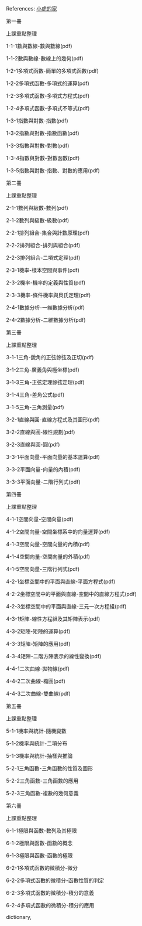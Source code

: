 References: [小虎的家](https://sites.google.com/view/smallhuu/%E6%95%99%E5%AD%B8%E8%B3%87%E6%96%99)

[comment]: <> (Volume 1)
[comment]: <> (numbers, factor, polynomials, factor, expand, simplify, exp, log, change basis, plot the graph, def a function)
第一冊

上課重點整理

1-1-1數與數線-數與數線(pdf)

1-1-2數與數線-數線上的幾何(pdf)

1-2-1多項式函數-簡單的多項式函數(pdf)

1-2-2多項式函數-多項式的運算(pdf)

1-2-3多項式函數-多項式方程式(pdf)

1-2-4多項式函數-多項式不等式(pdf)

1-3-1指數與對數-指數(pdf)

1-3-2指數與對數-指數函數(pdf)

1-3-3指數與對數-對數(pdf)

1-3-4指數與對數-對數函數(pdf)

1-3-5指數與對數-指數、對數的應用(pdf)

[comment]: <> (Volume 2)
[comment]: <> (list, for loop, sequence, series, counting, multiply, add, binomial coefficients, counting numbers, probability, Monty Hall & Fall, basic statistics)
第二冊

上課重點整理

2-1-1數列與級數-數列(pdf)

2-1-2數列與級數-級數(pdf)

2-2-1排列組合-集合與計數原理(pdf)

2-2-2排列組合-排列與組合(pdf)

2-2-3排列組合-二項式定理(pdf)

2-3-1機率-樣本空間與事件(pdf)

2-3-2機率-機率的定義與性質(pdf)

2-3-3機率-條件機率與貝氏定理(pdf)

2-4-1數據分析-一維數據分析(pdf)

2-4-2數據分析-二維數據分析(pdf)

[comment]: <> (Volume 3)
[comment]: <> (2d plot, trig functions, their minpoly, lines, plot, circle, vectors, operations, inner product, volume, Python objects)
第三冊

上課重點整理

3-1-1三角-銳角的正弦餘弦及正切(pdf)

3-1-2三角-廣義角與極坐標(pdf)

3-1-3三角-正弦定理餘弦定理(pdf)

3-1-4三角-差角公式(pdf)

3-1-5三角-三角測量(pdf)

3-2-1直線與圓-直線方程式及其圖形(pdf)

3-2-2直線與圓-線性規劃(pdf)

3-2-3直線與圓-圓(pdf)

3-3-1平面向量-平面向量的基本運算(pdf)

3-3-2平面向量-向量的內積(pdf)

3-3-3平面向量-二階行列式(pdf)

[comment]: <> (Volume 4)
[comment]: <> (vector, det in general, 3d plot, matrix, column operations, diagonalization)
第四冊

上課重點整理

4-1-1空間向量-空間向量(pdf)

4-1-2空間向量-空間坐標系中的向量運算(pdf)

4-1-3空間向量-空間向量的內積(pdf)

4-1-4空間向量-空間向量的外積(pdf)

4-1-5空間向量-三階行列式(pdf)

4-2-1坐標空間中的平面與直線-平面方程式(pdf)

4-2-2坐標空間中的平面與直線-空間中的直線方程式(pdf)

4-2-3坐標空間中的平面與直線-三元一次方程組(pdf)

4-3-1矩陣-線性方程組及其矩陣表示(pdf)

4-3-2矩陣-矩陣的運算(pdf)

4-3-3矩陣-矩陣的應用(pdf)

4-3-4矩陣-二階方陣表示的線性變換(pdf)

4-4-1二次曲線-拋物線(pdf)

4-4-2二次曲線-橢圓(pdf)

4-4-3二次曲線-雙曲線(pdf)

[comment]: <> (Volume 5)
[comment]: <> (random variable, guess dice, binomial theorem, de Moivre's theorem formula)
第五冊

上課重點整理

5-1-1機率與統計-隨機變數

5-1-2機率與統計-二項分布

5-1-3機率與統計-抽樣與推論

5-2-1三角函數-三角函數的性質及圖形

5-2-2三角函數-三角函數的應用

5-2-3三角函數-複數的幾何意義

[comment]: <> (Volume 6)
[comment]: <> (sequence limit, approximation, derivative, integration)
第六冊

上課重點整理

6-1-1極限與函數-數列及其極限

6-1-2極限與函數-函數的概念

6-1-3極限與函數-函數的極限

6-2-1多項式函數的微積分-微分

6-2-2多項式函數的微積分-函數性質的判定

6-2-3多項式函數的微積分-積分的意義

6-2-4多項式函數的微積分-積分的應用

[comment]: <> (Volume 7)
[comment]: <> (calculus)

[comment]: <> (Volume 8)
[comment]: <> (matrix theory)

[comment]: <> (Volume 9)
[comment]: <> (graph theory)

dictionary, 